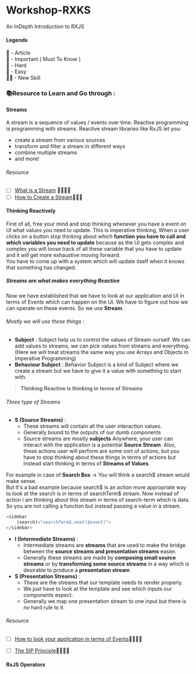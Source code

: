 # Workshop-RXKS
An InDepth Introduction to RXJS

#### Legends   
📝 - Article  
🧠 - Important ( Must To Know )  
🚀 - Hard  
🍕 - Easy  
🐱‍👤 - New Skill  



### 📚Resource to Learn and Go through :  

#### Streams
A stream is a sequence of values / events over time.
Reactive programming is programming with streams.
Reactive stream libraries like RxJS let you:
 - create a stream from various sources
 - transform and filter a stream in different ways
 - combine multiple streams
 - and more!  
 
 ###### Resource
- [ ] [What is a Stream](https://gist.github.com/staltz/868e7e9bc2a7b8c1f754) 🍕🐱‍👤🧠
- [ ] [How to Create a Stream](https://reactive.how/fromevent)🍕🐱‍👤

#### Thinking Reactively 
First of all, free your mind and stop thinking whenever you have a event on UI what values you need to update. This is imperative thinking,
When a user clicks on a button stop thinking about which **function you have to call and which variables you need to update** because as the UI gets complex and complex you will loose track of all these variable that you have to update and it will get more exhaustive moving forward.  
You have to come up with a system which will update itself when it knows that something has changed.

##### Streams are what makes everything Reactive
Now we have established that we have to look at our application and UI in terms of Events which can happen on the UI. We have to figure out how we can operate on these events. So we use **Stream**.

###### Mostly we will use these things :
- **Subject** : Subject help us to control the values of Stream ourself. We can add values to streams, we can pick values from streams and everything. (Here we will treat streams the same way you use Arrays and Objects in Imperative Programming) 
- **Behaviour Subject** : Behavior Subject is a kind of Subject where we create a stream but we have to give it a value with something to start with.

> **Thinking Reactive is thinking in terms of Streams**

###### Three type of Streams
- **S (Source Streams)** :   
  - These streams will contain all the user interaction values.
  - Generally bound to the outputs of our dumb components
  - Source streams are mostly **subjects**
Anywhere, your user can interact with the application is a potential **Source Stream**.
Also, these actions user will perform are some sort of actions, but you have to stop thinking about these things in terms of actions but instead start thinking in terms of **Streams of Values**.

For example in case of **Search Box** -> You will think a search$ stream would make sense.  
But it's a bad example because search$ is an action more appropriate way to look at the search is in terms of searchTerm$ stream.
Now instead of action i am thinking about this stream in terms of search-term which is data. So you are not calling a function but instead passing a value in a stream.
```js
<sidebar 
    (search)="searchTerm$.next($event)">
</sidebar>
```

- **I (Intermediate Streams)** :
  - Intermediate streams are **streams** that are used to make the bridge between the **source streams and presentation streams** easier.
  - Generally these streams are made by **composing small source streams** or by **transforming some source streams** in a way which is desirable to produce a **presentation stream**
- **S (Presentation Streams)** :
  - These are the streams that our template needs to render properly.
  - We just have to look at the template and see which inputs our components expect.
  - Generally we map one presentation stream to one input but there is no hard rule to it.
###### Resource
- [ ] [How to look your application in terms of Events](https://blog.strongbrew.io/thinking-reactively-in-angular-and-rxjs/)🧠🚀🐱‍👤
- [ ] [The SIP Principle](https://blog.strongbrew.io/the-sip-principle/)🧠🚀🐱‍👤


#### RxJS Operators


